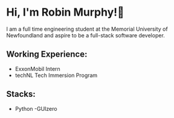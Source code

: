 # Hi, I'm Robin Murphy!👋


I am a full time engineering student at the Memorial University of Newfoundland and aspire to be a full-stack software developer.

 ## Working Experience:

- ExxonMobil Intern
- techNL Tech Immersion Program

## Stacks:

- Python
 -GUIzero
